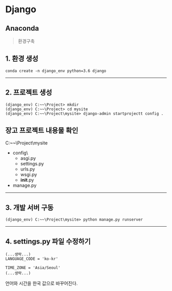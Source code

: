 # Django

## Anaconda
> 환경구축

## 1. 환경 생성

~~~
conda create -n django_env python=3.6 django
~~~

---
## 2. 프로젝트 생성

~~~
(django_env) C:~~\Project> mkdir
(django_env) C:~~\Project> cd mysite
(django_env) C:~~\Project\mysite> django-admin startprojectt config .
~~~


장고 프로젝트 내용물 확인
---
C:~~\Project\mysite
- config\
  - asgi.py
  - settings.py
  - urls.py
  - wsgi.py
  - __init__.py  
- manage.py

---
## 3. 개발 서버 구동

~~~
(django_env) C:~~\Project\mysite> python manage.py runserver
~~~

---
## 4. settings.py 파일 수정하기

~~~
(...생략...)
LANGUAGE_CODE = 'ko-kr'

TIME_ZONE = 'Asia/Seoul'
(...생략...)
~~~
언어와 시간을 한국 값으로 바꾸어진다.
